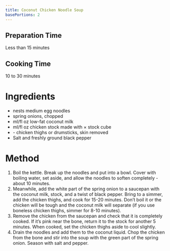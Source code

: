 ```yaml
---
title: Coconut Chicken Noodle Soup
basePortions: 2
---
```


## Preparation Time

Less than 15 minutes

## Cooking Time

10 to 30 minutes

# Ingredients

- <span class="scale" num="2"></span> nests medium egg noodles
- <span class="scale" num="6"></span> spring onions, chopped
- <span class="scale" num="400"></span>ml/<span class="scale" num="14"></span>fl oz low-fat coconut milk
- <span class="scale" num="400"></span>ml/<span class="scale" num="14"></span>fl oz chicken stock made with <span class="scale" num="1"></span>× stock cube
- <span class="scale" num="2"></span>-<span class="scale" num="4"></span> chicken thighs or drumsticks, skin removed
- Salt and freshly ground black pepper

# Method

1. Boil the kettle.  Break up the noodles and put into a bowl.  Cover with boiling water, set aside, and allow the noodles to soften completely - about 10 minutes.
1. Meanwhile, add the white part of the spring onion to a saucepan with the coconut milk, stock, and a twist of black pepper.  Bring to a simmer, add the chicken thighs, and cook for 15-20 minutes.  Don’t boil it or the chicken will be tough and the coconut milk will separate (if you use boneless chicken thighs, simmer for 8-10 minutes).
1. Remove the chicken from the saucepan and check that it is completely cooked.  If it’s pink near the bone, return it to the stock for another 5 minutes.  When cooked, set the chicken thighs aside to cool slightly.
1. Drain the noodles and add them to the coconut liquid.  Chop the chicken from the bone and stir into the soup with the green part of the spring onion.  Season with salt and pepper.

